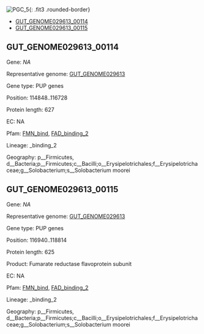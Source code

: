 ![PGC_5](../static/images/Clusters_figure/PGC_5.jpg){: .fit3 .rounded-border}

<ul id="myTab" class="nav nav-tabs">
  <li class="active">
        <a href="#tab1" data-toggle="tab">GUT_GENOME029613_00114</a>
  </li>
<li><a href="#tab2" data-toggle="tab">GUT_GENOME029613_00115</a></li>
</ul>

<div id="myTabContent" class="tab-content">
  <div class="tab-pane fade in active" id="tab1">

<h2 id="GUT_GENOME029613_00114">GUT_GENOME029613_00114</h2>
<p>Gene: <em>NA</em>
<p>Representative genome: <a href="Asia">GUT_GENOME029613</a></p>
<p>Gene type: PUP genes</p>
<p>Position: 114848..116728</p>
<p>Protein length: 627</p>
<p>EC: NA</p>
<p>Pfam: <a href="http://pfam.xfam.org/family/FMN_bind">FMN_bind</a>, <a href="http://pfam.xfam.org/family/FAD_binding_2">FAD_binding_2</a></p>
<p>Lineage: _binding_2</p>
<p>Geography: p__Firmicutes, d__Bacteria;p__Firmicutes;c__Bacilli;o__Erysipelotrichales;f__Erysipelotrichaceae;g__Solobacterium;s__Solobacterium moorei</p>
  </div>

  <div class="tab-pane fade" id="tab2">

<h2 id="GUT_GENOME029613_00115">GUT_GENOME029613_00115</h2>
<p>Gene: <em>NA</em></p>
<p>Representative genome: <a href="Asia">GUT_GENOME029613</a></p>
<p>Gene type: PUP genes</p>
<p>Position: 116940..118814</p>
<p>Protein length: 625</p>
<p>Product: Fumarate reductase flavoprotein subunit</p>
<p>EC: NA</p>
<p>Pfam: <a href="http://pfam.xfam.org/family/FMN_bind">FMN_bind</a>, <a href="http://pfam.xfam.org/family/FAD_binding_2">FAD_binding_2</a></p>
<p>Lineage: _binding_2</p>
<p>Geography: p__Firmicutes, d__Bacteria;p__Firmicutes;c__Bacilli;o__Erysipelotrichales;f__Erysipelotrichaceae;g__Solobacterium;s__Solobacterium moorei</p>

  </div>
</div>
